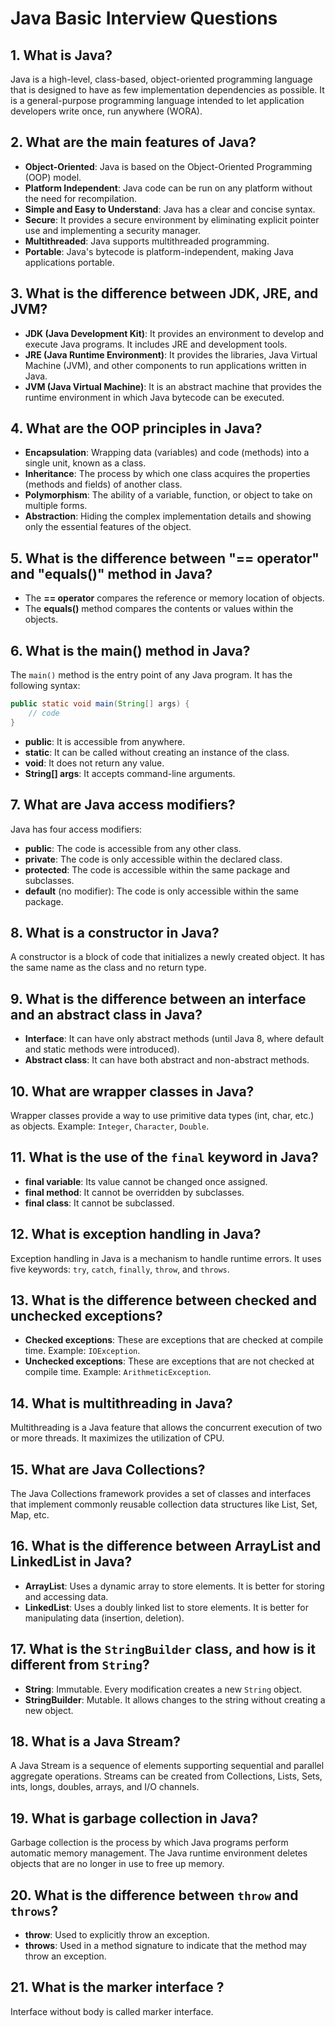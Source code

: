 
# Java Basic Interview Questions

## 1. What is Java?
Java is a high-level, class-based, object-oriented programming language that is designed to have as few implementation dependencies as possible. It is a general-purpose programming language intended to let application developers write once, run anywhere (WORA).

## 2. What are the main features of Java?
- **Object-Oriented**: Java is based on the Object-Oriented Programming (OOP) model.
- **Platform Independent**: Java code can be run on any platform without the need for recompilation.
- **Simple and Easy to Understand**: Java has a clear and concise syntax.
- **Secure**: It provides a secure environment by eliminating explicit pointer use and implementing a security manager.
- **Multithreaded**: Java supports multithreaded programming.
- **Portable**: Java's bytecode is platform-independent, making Java applications portable.

## 3. What is the difference between JDK, JRE, and JVM?
- **JDK (Java Development Kit)**: It provides an environment to develop and execute Java programs. It includes JRE and development tools.
- **JRE (Java Runtime Environment)**: It provides the libraries, Java Virtual Machine (JVM), and other components to run applications written in Java.
- **JVM (Java Virtual Machine)**: It is an abstract machine that provides the runtime environment in which Java bytecode can be executed.

## 4. What are the OOP principles in Java?
- **Encapsulation**: Wrapping data (variables) and code (methods) into a single unit, known as a class.
- **Inheritance**: The process by which one class acquires the properties (methods and fields) of another class.
- **Polymorphism**: The ability of a variable, function, or object to take on multiple forms.
- **Abstraction**: Hiding the complex implementation details and showing only the essential features of the object.

## 5. What is the difference between "== operator" and "equals()" method in Java?
- The **== operator** compares the reference or memory location of objects.
- The **equals()** method compares the contents or values within the objects.

## 6. What is the main() method in Java?
The `main()` method is the entry point of any Java program. It has the following syntax:
```java
public static void main(String[] args) {
    // code
}
```
- **public**: It is accessible from anywhere.
- **static**: It can be called without creating an instance of the class.
- **void**: It does not return any value.
- **String[] args**: It accepts command-line arguments.

## 7. What are Java access modifiers?
Java has four access modifiers:
- **public**: The code is accessible from any other class.
- **private**: The code is only accessible within the declared class.
- **protected**: The code is accessible within the same package and subclasses.
- **default** (no modifier): The code is only accessible within the same package.

## 8. What is a constructor in Java?
A constructor is a block of code that initializes a newly created object. It has the same name as the class and no return type.

## 9. What is the difference between an interface and an abstract class in Java?
- **Interface**: It can have only abstract methods (until Java 8, where default and static methods were introduced).
- **Abstract class**: It can have both abstract and non-abstract methods.

## 10. What are wrapper classes in Java?
Wrapper classes provide a way to use primitive data types (int, char, etc.) as objects. Example: `Integer`, `Character`, `Double`.

## 11. What is the use of the `final` keyword in Java?
- **final variable**: Its value cannot be changed once assigned.
- **final method**: It cannot be overridden by subclasses.
- **final class**: It cannot be subclassed.

## 12. What is exception handling in Java?
Exception handling in Java is a mechanism to handle runtime errors. It uses five keywords: `try`, `catch`, `finally`, `throw`, and `throws`.

## 13. What is the difference between checked and unchecked exceptions?
- **Checked exceptions**: These are exceptions that are checked at compile time. Example: `IOException`.
- **Unchecked exceptions**: These are exceptions that are not checked at compile time. Example: `ArithmeticException`.

## 14. What is multithreading in Java?
Multithreading is a Java feature that allows the concurrent execution of two or more threads. It maximizes the utilization of CPU.

## 15. What are Java Collections?
The Java Collections framework provides a set of classes and interfaces that implement commonly reusable collection data structures like List, Set, Map, etc.

## 16. What is the difference between ArrayList and LinkedList in Java?
- **ArrayList**: Uses a dynamic array to store elements. It is better for storing and accessing data.
- **LinkedList**: Uses a doubly linked list to store elements. It is better for manipulating data (insertion, deletion).

## 17. What is the `StringBuilder` class, and how is it different from `String`?
- **String**: Immutable. Every modification creates a new `String` object.
- **StringBuilder**: Mutable. It allows changes to the string without creating a new object.

## 18. What is a Java Stream?
A Java Stream is a sequence of elements supporting sequential and parallel aggregate operations. Streams can be created from Collections, Lists, Sets, ints, longs, doubles, arrays, and I/O channels.

## 19. What is garbage collection in Java?
Garbage collection is the process by which Java programs perform automatic memory management. The Java runtime environment deletes objects that are no longer in use to free up memory.

## 20. What is the difference between `throw` and `throws`?
- **throw**: Used to explicitly throw an exception.
- **throws**: Used in a method signature to indicate that the method may throw an exception.
## 21. What is the marker interface ?
Interface without body is called marker interface.
